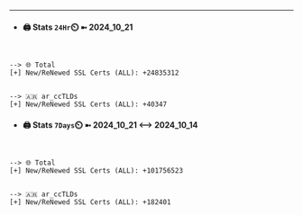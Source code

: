 

---
- #### 🖨️ **Stats** `24Hr`⏲️ ➼ 2024_10_21
```console


--> 🌐 Total
[+] New/ReNewed SSL Certs (ALL): +24835312


--> 🇦🇷 ar_ccTLDs
[+] New/ReNewed SSL Certs (ALL): +40347

```

- #### 🖨️ **Stats** `7Days`⏲️ ➼ 2024_10_21 <--> 2024_10_14
```console


--> 🌐 Total
[+] New/ReNewed SSL Certs (ALL): +101756523


--> 🇦🇷 ar_ccTLDs
[+] New/ReNewed SSL Certs (ALL): +182401

```

